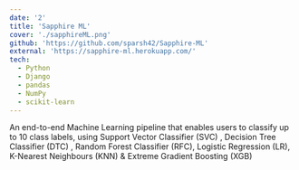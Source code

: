 ```yaml
---
date: '2'
title: 'Sapphire ML'
cover: './sapphireML.png'
github: 'https://github.com/sparsh42/Sapphire-ML'
external: 'https://sapphire-ml.herokuapp.com/'
tech:
  - Python
  - Django
  - pandas
  - NumPy
  - scikit-learn
---
```


An end-to-end Machine Learning pipeline that enables users to classify up to 10 class labels, using Support Vector Classifier (SVC) , Decision Tree Classifier (DTC) , Random Forest Classifier (RFC), Logistic Regression (LR), K-Nearest Neighbours (KNN) & Extreme Gradient Boosting (XGB)
